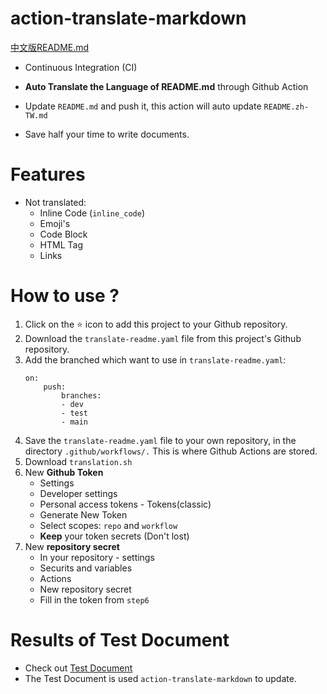 # action-translate-markdown

[中文版README.md](README.zh-TW.md)

* Continuous Integration (CI)

* **Auto Translate the Language of README.md** through Github Action

* Update `README.md` and push it, this action will auto update `README.zh-TW.md`

* Save half your time to write documents.

# Features

* Not translated:
    * Inline Code (`inline_code`)
    * Emoji's
    * Code Block
    * HTML Tag
    * Links

# How to use ?

1. Click on the :star: icon to add this project to your Github repository.
2. Download the `translate-readme.yaml` file from this project's Github repository.
3. Add the branched which want to use in `translate-readme.yaml`:
    ```
    on:
        push:
            branches:
            - dev
            - test
            - main
    ```
4. Save the `translate-readme.yaml` file to your own repository, in the directory `.github/workflows/.` This is where Github Actions are stored.
5. Download `translation.sh`
6. New **Github Token**
    * Settings
    * Developer settings
    * Personal access tokens - Tokens(classic)
    * Generate New Token
    * Select scopes: `repo` and `workflow`
    * **Keep** your token secrets (Don't lost)
7. New **repository secret**
    * In your repository - settings
    * Securits and variables
    * Actions
    * New repository secret
    * Fill in the token from `step6`


# Results of Test Document

* Check out [Test Document](https://github.com/Lin-jun-xiang/vscode-extensions-best/tree/main)
* The Test Document is used `action-translate-markdown` to update.
 
